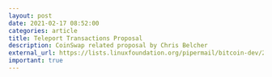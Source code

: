 ```yaml
---
layout: post
date: 2021-02-17 08:52:00
categories: article
title: Teleport Transactions Proposal
description: CoinSwap related proposal by Chris Belcher
external_url: https://lists.linuxfoundation.org/pipermail/bitcoin-dev/2021-February/018426.html
important: true
---
```

